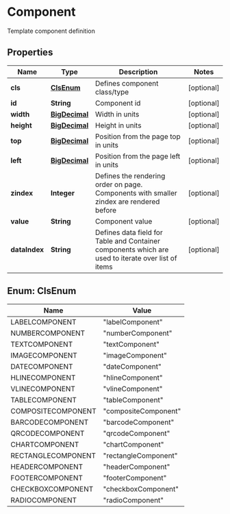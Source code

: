 

# Component

Template component definition
## Properties

Name | Type | Description | Notes
------------ | ------------- | ------------- | -------------
**cls** | [**ClsEnum**](#ClsEnum) | Defines component class/type |  [optional]
**id** | **String** | Component id |  [optional]
**width** | [**BigDecimal**](BigDecimal.md) | Width in units |  [optional]
**height** | [**BigDecimal**](BigDecimal.md) | Height in units |  [optional]
**top** | [**BigDecimal**](BigDecimal.md) | Position from the page top in units |  [optional]
**left** | [**BigDecimal**](BigDecimal.md) | Position from the page left in units |  [optional]
**zindex** | **Integer** | Defines the rendering order on page. Components with smaller zindex are rendered before |  [optional]
**value** | **String** | Component value |  [optional]
**dataIndex** | **String** | Defines data field for Table and Container components which are used to iterate over list of items |  [optional]



## Enum: ClsEnum

Name | Value
---- | -----
LABELCOMPONENT | &quot;labelComponent&quot;
NUMBERCOMPONENT | &quot;numberComponent&quot;
TEXTCOMPONENT | &quot;textComponent&quot;
IMAGECOMPONENT | &quot;imageComponent&quot;
DATECOMPONENT | &quot;dateComponent&quot;
HLINECOMPONENT | &quot;hlineComponent&quot;
VLINECOMPONENT | &quot;vlineComponent&quot;
TABLECOMPONENT | &quot;tableComponent&quot;
COMPOSITECOMPONENT | &quot;compositeComponent&quot;
BARCODECOMPONENT | &quot;barcodeComponent&quot;
QRCODECOMPONENT | &quot;qrcodeComponent&quot;
CHARTCOMPONENT | &quot;chartComponent&quot;
RECTANGLECOMPONENT | &quot;rectangleComponent&quot;
HEADERCOMPONENT | &quot;headerComponent&quot;
FOOTERCOMPONENT | &quot;footerComponent&quot;
CHECKBOXCOMPONENT | &quot;checkboxComponent&quot;
RADIOCOMPONENT | &quot;radioComponent&quot;



